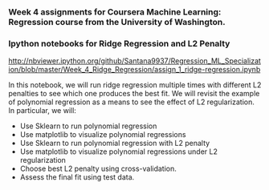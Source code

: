 ### Week 4 assignments for Coursera Machine Learning: Regression course from the University of Washington.

### Ipython notebooks for Ridge Regression and L2 Penalty

http://nbviewer.ipython.org/github/Santana9937/Regression_ML_Specialization/blob/master/Week_4_Ridge_Regression/assign_1_ridge-regression.ipynb

In this notebook, we will run ridge regression multiple times with different L2 penalties to see which one produces the best fit. We will revisit the example of polynomial regression as a means to see the effect of L2 regularization. In particular, we will:
* Use Sklearn to run polynomial regression
* Use matplotlib to visualize polynomial regressions
* Use Sklearn to run polynomial regression with L2 penalty
* Use matplotlib to visualize polynomial regressions under L2 regularization
* Choose best L2 penalty using cross-validation.
* Assess the final fit using test data.


